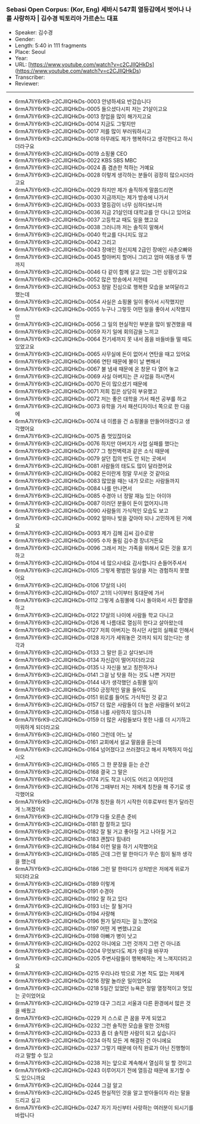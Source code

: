 ### Sebasi Open Corpus: (Kor, Eng) 세바시 547회 열등감에서 벗어나 나를 사랑하자 | 김수경 빅토리아 가르손느 대표

- Speaker: 김수경
- Gender: 
- Length: 5:40 in 111 fragments
- Place: Seoul
- Year: 
- URL: [https://www.youtube.com/watch?v=c2CJllQHkDs] (https://www.youtube.com/watch?v=c2CJllQHkDs)
- Transcriber: 
- Reviewer: 

---

- 6rmA7IiY6rK9-c2CJllQHkDs-0003 안녕하세요 반갑습니다
- 6rmA7IiY6rK9-c2CJllQHkDs-0005 들으셨다시피 저는 21살이고요
- 6rmA7IiY6rK9-c2CJllQHkDs-0013 창업을 많이 해가지고요
- 6rmA7IiY6rK9-c2CJllQHkDs-0014 지금도 그렇지만
- 6rmA7IiY6rK9-c2CJllQHkDs-0017 저를 많이 부러워하시고
- 6rmA7IiY6rK9-c2CJllQHkDs-0018 아무래도 제가 행복하다고 생각한다고 하시더라구요
- 6rmA7IiY6rK9-c2CJllQHkDs-0019 쇼핑몰 CEO
- 6rmA7IiY6rK9-c2CJllQHkDs-0022 KBS SBS MBC
- 6rmA7IiY6rK9-c2CJllQHkDs-0024 좀 겸손한 척하는 거예요
- 6rmA7IiY6rK9-c2CJllQHkDs-0028 이렇게 생각하는 분들이 굉장히 많으시더라고요
- 6rmA7IiY6rK9-c2CJllQHkDs-0029 하지만 제가 솔직하게 말씀드리면
- 6rmA7IiY6rK9-c2CJllQHkDs-0030 지금까지는 제가 방송에 나가서
- 6rmA7IiY6rK9-c2CJllQHkDs-0033 열등감이 너무 심하다보니까
- 6rmA7IiY6rK9-c2CJllQHkDs-0036 지금 21살인데 대학교를 안 다니고 있어요
- 6rmA7IiY6rK9-c2CJllQHkDs-0037 고등학교 때도 일을 했고요
- 6rmA7IiY6rK9-c2CJllQHkDs-0038 그러니까 저는 솔직히 말해서
- 6rmA7IiY6rK9-c2CJllQHkDs-0040 학교를 다니지도 않고
- 6rmA7IiY6rK9-c2CJllQHkDs-0042 그리고
- 6rmA7IiY6rK9-c2CJllQHkDs-0043 장애인 정신지체 2급인 장애인 사촌오빠와
- 6rmA7IiY6rK9-c2CJllQHkDs-0045 할아버지 할머니 그리고 엄마 여동생 두 명까지
- 6rmA7IiY6rK9-c2CJllQHkDs-0046 다 같이 함께 살고 있는 그런 상황이고요
- 6rmA7IiY6rK9-c2CJllQHkDs-0052 많은 방송에서 저한테
- 6rmA7IiY6rK9-c2CJllQHkDs-0053 정말 진심으로 행복한 모습을 보여달라고 했는데
- 6rmA7IiY6rK9-c2CJllQHkDs-0054 사실은 쇼핑몰 일이 좋아서 시작했지만
- 6rmA7IiY6rK9-c2CJllQHkDs-0055 누구나 그렇듯 어떤 일을 좋아서 시작했지만
- 6rmA7IiY6rK9-c2CJllQHkDs-0056 그 일의 현실적인 부분을 많이 발견했을 때
- 6rmA7IiY6rK9-c2CJllQHkDs-0059 자기 일에 회의감을 느끼고
- 6rmA7IiY6rK9-c2CJllQHkDs-0064 전기세까지 못 내서 몸을 바들바들 떨 때도 있었고요
- 6rmA7IiY6rK9-c2CJllQHkDs-0065 사무실에 돈이 없어서 연탄을 때고 있어요
- 6rmA7IiY6rK9-c2CJllQHkDs-0066 연탄 때문에 불이 날 뻔해서
- 6rmA7IiY6rK9-c2CJllQHkDs-0067 불 냄새 때문에 온 창문 다 열어 놓고
- 6rmA7IiY6rK9-c2CJllQHkDs-0069 사실 아버지는 큰 사업을 하시면서
- 6rmA7IiY6rK9-c2CJllQHkDs-0070 돈이 많으셨기 때문에
- 6rmA7IiY6rK9-c2CJllQHkDs-0071 저희 집은 상당히 부유했고
- 6rmA7IiY6rK9-c2CJllQHkDs-0072 저는 좋은 대학을 가서 패션 공부를 하고
- 6rmA7IiY6rK9-c2CJllQHkDs-0073 유학을 가서 패션디자이너 쪽으로 한 다음에
- 6rmA7IiY6rK9-c2CJllQHkDs-0074 내 이름을 건 쇼핑몰을 만들어야겠다고 생각했어요
- 6rmA7IiY6rK9-c2CJllQHkDs-0075 좀 멋있잖아요
- 6rmA7IiY6rK9-c2CJllQHkDs-0076 하지만 아버지가 사업 실패를 했다는
- 6rmA7IiY6rK9-c2CJllQHkDs-0077 그 청천벽력과 같은 소식 때문에
- 6rmA7IiY6rK9-c2CJllQHkDs-0079 살던 집의 반도 안 되는 곳에서
- 6rmA7IiY6rK9-c2CJllQHkDs-0081 사람들의 태도도 많이 달라졌어요
- 6rmA7IiY6rK9-c2CJllQHkDs-0082 돈이란게 정말 무서운 것 같아요
- 6rmA7IiY6rK9-c2CJllQHkDs-0083 많았을 때는 내가 모르는 사람들까지
- 6rmA7IiY6rK9-c2CJllQHkDs-0084 나를 만나면서
- 6rmA7IiY6rK9-c2CJllQHkDs-0085 수경아 너 정말 재능 있는 아이야
- 6rmA7IiY6rK9-c2CJllQHkDs-0087 이러던 분들이 돈이 없어지니까
- 6rmA7IiY6rK9-c2CJllQHkDs-0090 사람들의 가식적인 모습도 보고
- 6rmA7IiY6rK9-c2CJllQHkDs-0092 얼마나 빚을 갚아야 되나 고민하게 된 거예요
- 6rmA7IiY6rK9-c2CJllQHkDs-0093 제가 김해 김씨 김수로왕
- 6rmA7IiY6rK9-c2CJllQHkDs-0095 수자 돌림 김수경 장녀거든요
- 6rmA7IiY6rK9-c2CJllQHkDs-0096 그래서 저는 가족을 위해서 모든 것을 포기하고
- 6rmA7IiY6rK9-c2CJllQHkDs-0104 네 많으시네요 감사합니다 손들어주셔서
- 6rmA7IiY6rK9-c2CJllQHkDs-0105 그렇게 평범한 일상을 저는 경험하지 못했어요
- 6rmA7IiY6rK9-c2CJllQHkDs-0106 17살의 나이
- 6rmA7IiY6rK9-c2CJllQHkDs-0107 고1의 나이부터 동대문에 가서
- 6rmA7IiY6rK9-c2CJllQHkDs-0112 그렇게 쇼핑몰에 다시 돌아와서 사진 촬영을 하고
- 6rmA7IiY6rK9-c2CJllQHkDs-0122 17살의 나이에 사람들 학교 다니고
- 6rmA7IiY6rK9-c2CJllQHkDs-0126 제 나름대로 열심히 한다고 살아왔는데
- 6rmA7IiY6rK9-c2CJllQHkDs-0127 저희 아버지는 하시던 사업의 실패로 인해서
- 6rmA7IiY6rK9-c2CJllQHkDs-0128 자기가 세워놓은 것까지 되지 않는다는 생각과
- 6rmA7IiY6rK9-c2CJllQHkDs-0133 그 말만 듣고 살다보니까
- 6rmA7IiY6rK9-c2CJllQHkDs-0134 자신감이 떨어지더라고요
- 6rmA7IiY6rK9-c2CJllQHkDs-0135 나 자신을 보고 칭찬하거나
- 6rmA7IiY6rK9-c2CJllQHkDs-0141 그걸 남 탓을 하는 것도 나쁜 거지만
- 6rmA7IiY6rK9-c2CJllQHkDs-0144 내가 생각했던 쇼핑몰 일이
- 6rmA7IiY6rK9-c2CJllQHkDs-0150 긍정적인 말을 들어도
- 6rmA7IiY6rK9-c2CJllQHkDs-0151 위로를 들어도 가식적인 것 같고
- 6rmA7IiY6rK9-c2CJllQHkDs-0157 더 많은 사람들이 더 높은 사람들이 보이고
- 6rmA7IiY6rK9-c2CJllQHkDs-0158 나를 사랑하지 않으니까
- 6rmA7IiY6rK9-c2CJllQHkDs-0159 더 많은 사람들보다 못한 나를 더 시기하고 미워하게 되더라고요
- 6rmA7IiY6rK9-c2CJllQHkDs-0160 그런데 어느 날
- 6rmA7IiY6rK9-c2CJllQHkDs-0161 교회에서 설교 말씀을 듣는데
- 6rmA7IiY6rK9-c2CJllQHkDs-0164 넘어졌다고 쓰러졌다고 해서 자책하지 마십시오
- 6rmA7IiY6rK9-c2CJllQHkDs-0165 그 한 문장을 듣는 순간
- 6rmA7IiY6rK9-c2CJllQHkDs-0168 결국 그 말은
- 6rmA7IiY6rK9-c2CJllQHkDs-0174 키도 작고 나이도 어리고 여자인데
- 6rmA7IiY6rK9-c2CJllQHkDs-0176 그때부터 저는 저에게 칭찬을 해 주기로 생각했어요
- 6rmA7IiY6rK9-c2CJllQHkDs-0178 칭찬을 하기 시작한 이후로부터 뭔가 달라진 게 느껴졌어요
- 6rmA7IiY6rK9-c2CJllQHkDs-0179 다들 오른손 준비
- 6rmA7IiY6rK9-c2CJllQHkDs-0181 참 잘하고 있다
- 6rmA7IiY6rK9-c2CJllQHkDs-0182 잘 될 거고 좋아질 거고 나아질 거고
- 6rmA7IiY6rK9-c2CJllQHkDs-0183 괜찮다 힘내라
- 6rmA7IiY6rK9-c2CJllQHkDs-0184 이런 말을 하기 시작했어요
- 6rmA7IiY6rK9-c2CJllQHkDs-0185 근데 그런 말 한마디가 무슨 힘이 될까 생각을 했는데
- 6rmA7IiY6rK9-c2CJllQHkDs-0186 그런 말 한마디가 상처받은 저에게 위로가 되더라고요
- 6rmA7IiY6rK9-c2CJllQHkDs-0189 이렇게
- 6rmA7IiY6rK9-c2CJllQHkDs-0191 수경아
- 6rmA7IiY6rK9-c2CJllQHkDs-0192 잘 하고 있다
- 6rmA7IiY6rK9-c2CJllQHkDs-0193 너는 잘 될거다
- 6rmA7IiY6rK9-c2CJllQHkDs-0194 사랑해
- 6rmA7IiY6rK9-c2CJllQHkDs-0196 뭔가 달라지는 걸 느꼈어요
- 6rmA7IiY6rK9-c2CJllQHkDs-0197 어떤 게 변했냐고요
- 6rmA7IiY6rK9-c2CJllQHkDs-0198 아빠가 병이 낫고
- 6rmA7IiY6rK9-c2CJllQHkDs-0202 아니에요 그런 것까지 그런 건 아니죠
- 6rmA7IiY6rK9-c2CJllQHkDs-0204 무엇보다도 제가 생각을 바꾸자
- 6rmA7IiY6rK9-c2CJllQHkDs-0205 주변사람들이 행복해하는 게 느껴지더라고요
- 6rmA7IiY6rK9-c2CJllQHkDs-0215 우리나라 밖으로 가본 적도 없는 저에게
- 6rmA7IiY6rK9-c2CJllQHkDs-0216 정말 놀라운 일이었어요
- 6rmA7IiY6rK9-c2CJllQHkDs-0218 5일간 있었던 뉴욕은 정말 열정적이고 멋있는 곳이었어요
- 6rmA7IiY6rK9-c2CJllQHkDs-0219 대구 그리고 서울과 다른 환경에서 많은 것을 배웠고
- 6rmA7IiY6rK9-c2CJllQHkDs-0229 저 스스로 큰 꿈을 꾸게 되었고
- 6rmA7IiY6rK9-c2CJllQHkDs-0232 그런 솔직한 모습을 말한 것처럼
- 6rmA7IiY6rK9-c2CJllQHkDs-0233 좀 더 솔직한 사람이 되고 싶습니다
- 6rmA7IiY6rK9-c2CJllQHkDs-0234 아직 모든 게 해결된 건 아니에요
- 6rmA7IiY6rK9-c2CJllQHkDs-0237 그렇기 때문에 아직 완료가 아닌 진행형이라고 말할 수 있고
- 6rmA7IiY6rK9-c2CJllQHkDs-0238 저는 앞으로 계속해서 열심히 일 할 것이고
- 6rmA7IiY6rK9-c2CJllQHkDs-0243 이루어지기 전에 열등감 때문에 포기할 수도 있으니까요
- 6rmA7IiY6rK9-c2CJllQHkDs-0244 그걸 알고
- 6rmA7IiY6rK9-c2CJllQHkDs-0245 현실적인 것을 알고 받아들이자 라는 말을 드리고 싶고
- 6rmA7IiY6rK9-c2CJllQHkDs-0247 자기 자신부터 사랑하는 여러분이 되시기를 바랍니다
